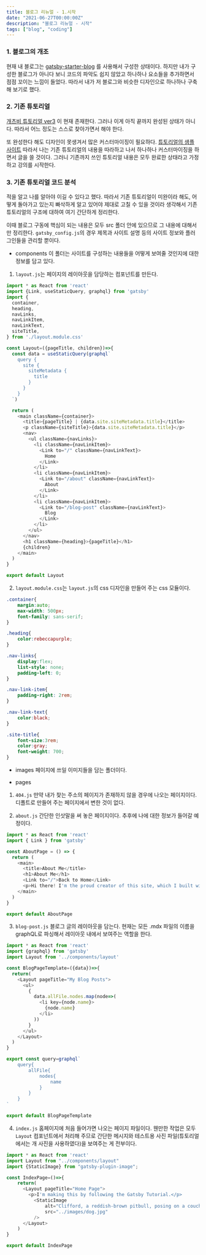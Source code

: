 ```yaml
---
title: 블로그 리뉴얼 - 1.시작
date: "2021-06-27T00:00:00Z"
description: "블로그 리뉴얼 - 시작"
tags: ["blog", "coding"]
---
```


### 1. 블로그의 개조
현재 내 블로그는 [gatsby-starter-blog](https://www.gatsbyjs.com/starters/gatsbyjs/gatsby-starter-blog) 를 사용해서 구성한 상태이다.
하지만 내가 구성한 블로그가 아니다 보니 코드의 파악도 쉽지 않았고 하나하나 요소들을 추가하면서
점점 꼬이는 느낌이 들었다. 따라서 내가 저 블로그와 비슷한 디자인으로 하나하나 구축해 보기로 했다.

### 2. 기존 튜토리얼
[개츠비 튜토리얼 ver3](https://www.gatsbyjs.com/docs/tutorial/) 이 현재 존재한다.
그러나 이게 아직 끝까지 완성된 상태가 아니다. 따라서 어느 정도는 스스로 찾아가면서 해야 한다.

또 완성한다 해도 디자인이 못생겨서 많은 커스터마이징이 필요하다. [튜토리얼의 샘플 사이트](https://introworkshopexamplesitev3.gatsbyjs.io/)
따라서 나는 기존 튜토리얼의 내용을 따라하고 나서 하나하나 커스터마이징을 하면서 글을 쓸 것이다.
그러니 기존까지 쓰인 튜토리얼 내용은 모두 완료한 상태라고 가정하고 강의를 시작한다.

### 3. 기존 튜토리얼 코드 분석
적을 알고 나를 알아야 이길 수 있다고 했다. 
따라서 기존 튜토리얼이 미완이라 해도, 어떻게 돌아가고 있는지 빠삭하게 알고 있어야 제대로 고칠 수 있을 것이라 생각해서
기존 튜토리얼의 구조에 대하여 여기 간단하게 정리한다.

이때 블로그 구동에 핵심이 되는 내용은 모두 src 폴더 안에 있으므로 그 내용에 대해서만 정리한다.
`gatsby_config.js`의 경우 제목과 사이트 설명 등의 사이트 정보와 플러그인들을 관리할 뿐이다.

- components
이 폴더는 사이트를 구성하는 내용들을 어떻게 보여줄 것인지에 대한 정보를 담고 있다.
  
1. `layout.js`는 페이지의 레이아웃을 담당하는 <Layout> 컴포넌트를 만든다.
```javascript
import * as React from 'react'
import {Link, useStaticQuery, graphql} from 'gatsby'
import {
  container,
  heading,
  navLinks,
  navLinkItem,
  navLinkText,
  siteTitle,
} from './layout.module.css'

const Layout=({pageTitle, children})=>{
  const data = useStaticQuery(graphql`
    query {
      site {
        siteMetadata {
          title
        }
      }
    }  
  `)

  return (
    <main className={container}>
      <title>{pageTitle} | {data.site.siteMetadata.title}</title>
      <p className={siteTitle}>{data.site.siteMetadata.title}</p>
      <nav>
        <ul className={navLinks}>
          <li className={navLinkItem}>
            <Link to="/" className={navLinkText}>
              Home
            </Link>
          </li>
          <li className={navLinkItem}>
            <Link to="/about" className={navLinkText}>
              About
            </Link>
          </li>
          <li className={navLinkItem}>
            <Link to="/blog-post" className={navLinkText}>
              Blog
            </Link>
          </li>
        </ul>
      </nav>
      <h1 className={heading}>{pageTitle}</h1>
      {children}
    </main>
  )
}

export default Layout
```   

2. `layout.module.css`는 `layout.js`의 css 디자인을 만들어 주는 css 모듈이다.

```css
.container{
    margin:auto;
    max-width: 500px;
    font-family: sans-serif;
}

.heading{
    color:rebeccapurple;
}

.nav-links{
    display:flex;
    list-style: none;
    padding-left: 0;
}

.nav-link-item{
    padding-right: 2rem;
}

.nav-link-text{
    color:black;
}

.site-title{
    font-size:3rem;
    color:gray;
    font-weight: 700;
}
```

- images
페이지에 쓰일 이미지들을 담는 폴더이다.
  
- pages
1. `404.js`
만약 내가 찾는 주소의 페이지가 존재하지 않을 경우에 나오는 페이지이다.
   디폴트로 만들어 주는 페이지에서 변한 것이 없다.
   
2. `about.js`
간단한 인삿말을 써 놓은 페이지이다. 추후에 나에 대한 정보가 들어갈 예정이다.
```javascript
import * as React from 'react'
import { Link } from 'gatsby'

const AboutPage = () => {
  return (
    <main>
      <title>About Me</title>
      <h1>About Me</h1>
      <Link to="/">Back to Home</Link>
      <p>Hi there! I'm the proud creator of this site, which I built with Gatsby.</p>
    </main>
  )
}

export default AboutPage
```   

3. `blog-post.js`
블로그 글의 레이아웃을 담는다. 현재는 모든 .mdx 파일의 이름을 graphQL로 파싱해서
   레이아웃 내에서 보여주는 역할을 한다.
   
```javascript
import * as React from 'react'
import {graphql} from 'gatsby'
import Layout from '../components/layout'

const BlogPageTemplate=({data})=>{
  return(
    <Layout pageTitle="My Blog Posts">
      <ul>
        {
          data.allFile.nodes.map(node=>(
            <li key={node.name}>
              {node.name}
            </li>
          ))
        }
      </ul>
    </Layout>
  )
}

export const query=graphql`
    query{
        allFile{
            nodes{
                name
            }
        }
    }
`

export default BlogPageTemplate
```
   
4. `index.js`
홈페이지에 처음 들어가면 나오는 페이지 파일이다. 웬만한 작업은 모두 `Layout` 컴포넌트에서
   처리해 주므로 간단한 메시지와 테스트용 사진 파일(튜토리얼에서는 개 사진을 사용하였다)을 보여주는 게 전부이다.
   
```javascript
import * as React from 'react'
import Layout from "../components/layout"
import {StaticImage} from "gatsby-plugin-image";

const IndexPage=()=>{
    return(
      <Layout pageTitle="Home Page">
        <p>I'm making this by following the Gatsby Tutorial.</p>
          <StaticImage
              alt="Clifford, a reddish-brown pitbull, posing on a couch and looking stoically at the camera"
              src="../images/dog.jpg"
          />
      </Layout>
    )
}

export default IndexPage
```